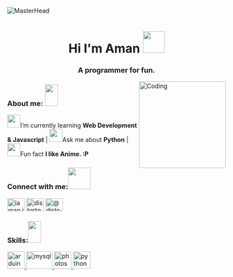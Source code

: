 ![MasterHead](https://media0.giphy.com/headers/GitHub/w8ZJLtJbmuph.gif)
<h1 align="center">Hi I'm Aman <img src="https://c.tenor.com/WX8OXgN5VpMAAAAi/waving-wave-hello.gif" width="50" height="50"> </h1>
<h3 align="center">A programmer for fun.</h3>
<img align="right" alt="Coding" width="200"src="https://i.pinimg.com/564x/ba/68/c2/ba68c219198d1b7a7e706939a50219a8.jpg">


<h3 align="left">About me: <img src="https://imgur.com/hcRgnY5.png" width="30" height="50"> </h3>

<img src='https://imgur.com/zM3zSae.png' width="30" height="30">I’m currently learning **Web Development & Javascript** | <img src='https://imgur.com/nT4kdo6.png' width="30" height="30">Ask me about **Python** | <img src='https://imgur.com/ueKpisQ.png' width="30" height="30">Fun fact **I like Anime. :P**


<h3 align="left">Connect with me:<img src="https://imgur.com/LLlC8Jx.png" width="52" height="50" > </h3>
<p align="left">
<a href="https://instagram.com/distortgeek" target="blank"><img align="center" src="https://raw.githubusercontent.com/rahuldkjain/github-profile-readme-generator/master/src/images/icons/Social/instagram.svg" alt="iaman.io" height="30" width="40" /></a>
<a href="https://www.leetcode.com/distortgeek" target="blank"><img align="center" src="https://raw.githubusercontent.com/rahuldkjain/github-profile-readme-generator/master/src/images/icons/Social/leet-code.svg" alt="distortgeek" height="30" width="40" /></a>
<a href="https://www.hackerearth.com/@distortgeek" target="blank"><img align="center" src="https://raw.githubusercontent.com/rahuldkjain/github-profile-readme-generator/master/src/images/icons/Social/hackerearth.svg" alt="@distortgeek" height="30" width="40" /></a>
</p>

<h3 align="left">Skills:<img src="https://imgur.com/GaLFzxS.png" width="30" height="50" > </h3>
<p align="left"> <a href="https://www.arduino.cc/" target="_blank" rel="noreferrer"> <img src="https://i.pinimg.com/564x/e9/ec/90/e9ec90f17576eaf15bbe07cdc074f283.jpg" alt="arduino" width="40" height="40"/> </a> <a href="https://www.mysql.com/" target="_blank" rel="noreferrer"> <img src="https://i.pinimg.com/564x/14/a6/bd/14a6bdf606a790ed4b7b6fc87df785a4.jpg" alt="mysql" width="60" height="40"/> </a> <a href="https://www.photoshop.com/en" target="_blank" rel="noreferrer"> <img src="https://i.pinimg.com/564x/51/b0/ba/51b0ba46b3b854fcbfc08fc0be57ce5d.jpg" alt="photoshop" width="40" height="40"/> </a> <a href="https://www.python.org" target="_blank" rel="noreferrer"> <img src="https://i.pinimg.com/564x/1c/86/84/1c8684b06bc7ad1e1f6b7b0099d87300.jpg" alt="python" width="40" height="40"/> </a> </p>

